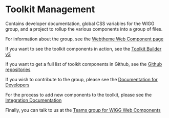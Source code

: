 # Toolkit Management

Contains developer documentation, global CSS variables for the WIGG group, and a project to rollup the various components into a group of files.

For information about the group, see the [Webtheme Web Component page](https://webtheme.illinois.edu/about/web-components/)

If you want to see the toolkit components in action, see the [Toolkit Builder v3](https://builder3.toolkit.illinois.edu/)

If you want to get a full list of toolkit components in Github, see the [Github repositories](https://github.com/search?q=topic%3Aillinois-toolkit+org%3Aweb-illinois&type=repositories)

If you wish to contribute to the group, please see the [Documentation for Developers](https://github.com/web-illinois/toolkit-management/blob/main/documentation/README.md)

For the process to add new components to the toolkit, please see the [Integration Documentation](https://github.com/web-illinois/toolkit-management/blob/main/documentation/INTEGRATION.md)

Finally, you can talk to us at the [Teams group for WIGG Web Components](https://teams.microsoft.com/l/channel/19%3A27ad82067b734009adf561ae30ddac18%40thread.tacv2/Web%20Components%20Development?groupId=7ecdbcb2-4a6c-438d-828c-70287b84f487&tenantId=44467e6f-462c-4ea2-823f-7800de5434e3)

